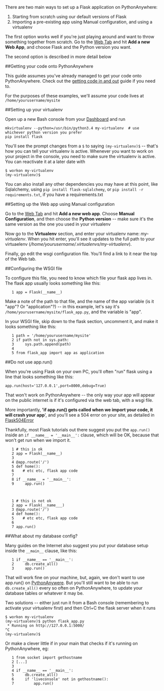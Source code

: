 
<!--
.. title: Setting up Flask applications on PythonAnywhere
.. slug: Flask
.. date: 2015-05-13 14:35:28 UTC+01:00
.. tags:
.. category:
.. link:
.. description:
.. type: text
-->



There are two main ways to set up a Flask application on PythonAnywhere: 

  1. Starting from scratch using our default versions of Flask 
  1. Importing a pre-existing app using Manual configuration, and using a virtualenv 

The first option works well if you're just playing around and want to throw something together from scratch. Go to the [Web Tab](https://www.pythonanywhere.com/web_app_setup) and hit **Add a new Web App**, and choose Flask and the Python version you want. 

The second option is described in more detail below 


##Getting your code onto PythonAnywhere


This guide assumes you've already managed to get your code onto PythonAnywhere. Check out the [getting code in and out](/pages/FTP) guide if you need to. 

For the purposes of these examples, we'll assume your code lives at `/home/yourusername/mysite`


##Setting up your virtualenv


Open up a  new Bash console from your [Dashboard](https://www.pythonanywhere.com/consoles) and run 

    mkvirtualenv --python=/usr/bin/python3.4 my-virtualenv  # use whichever python version you prefer
    pip install flask


You'll see the prompt changes from a `$` to saying `(my-virtualenv)$` -- that's how you can tell your virtualenv is active. Whenever you want to work on your project in the console, you need to make sure the virtualenv is active. You can reactivate it at a later date with 

    $ workon my-virtualenv
    (my-virtualenv)$ 


You can also install any other dependencies you may have at this point, like Sqlalchemy, using `pip install flask-sqlalchemy`, or `pip install -r requirements.txt`, if you have a requirements.txt 


##Setting up the Web app using Manual configuration


Go to the [Web Tab](https://www.pythonanywhere.com/web_app_setup) and hit **Add a new web app**. Choose **Manual Configuration**, and then choose the **Python version** -- make sure it's the same version as the one you used in your virtualenv 

Now go to the **Virtualenv** section, and enter your virtualenv name: *my-virtualenv*. When you hit enter, you'll see it updates to the full path to your virtuaelenv (*/home/yourusername/.virtualenvs/my-virtualenv*). 

Finally, go edit the wsgi configuration file. You'll find a link to it near the top of the Web tab. 


##Configuring the WSGI file


To configure this file, you need to know which file your flask app lives in. The flask app usually looks something like this: 

       1 app = Flask(__name__)



Make a note of the path to that file, and the name of the app variable (is it "app"? Or "application"?) -- in this example, let's say it's `/home/yourusername/mysite/flask_app.py`, and the variable is "app". 

In your WSGI file, skip down to the flask section, uncomment it, and make it looks something like this: 

       1 path = '/home/yourusername/mysite'
       2 if path not in sys.path:
       3     sys.path.append(path)
       4 
       5 from flask_app import app as application




##Do not use app.run()


When you're using Flask on your own PC, you'll often "run" flask using a line that looks something like this: 

    app.run(host='127.0.0.1',port=8000,debug=True)


That won't work on PythonAnywhere -- the only way your app will appear on the public internet is if it's configured via the web tab, with a wsgi file. 

More importantly, **'if app.run() gets called when we import your code, it will crash your app**', and you'll see a 504 error on your site, as detailed in [Flask504Error](/pages/Flask504Error)

Thankfully, most Flask tutorials out there suggest you put the `app.run()` inside an `if __name__ = '__main__':` clause, which will be OK, because that won't get run when we import it. 

       1 # this is ok
       2 app = Flask(__name__)
       3 
       4 @app.route('/')
       5 def home():
       6    # etc etc, flask app code
       7 
       8 if __name__ = '__main__':
       9     app.run()



       1 # this is not ok
       2 app = Flask(__name___)
       3 @app.route('/')
       4 def home():
       5    # etc etc, flask app code
       6 
       7 app.run()




##What about my database config?


Many guides on the Internet also suggest you put your database setup inside the `__main__` clause, like this: 

       1 if __name__ == '__main__':
       2     db.create_all()
       3     app.run()



That will work fine on your machine, but, again, we don't want to use app.run() on [PythonAnywere](https://www.pythonanywhere.com/). But you'll still want to be able to run `db.create_all()` every so often on PythonAnywhere, to update your database tables or whatever it may be. 

Two solutions -- either just run it from a Bash console (remembering to activate your virtualenv first) and then Ctrl+C the flask server when it runs 

    $ workon my-virtualenv
    (my-virtualenv)$ python flask_app.py
     * Running on http://127.0.0.1:5000/
    ^C
    (my-virtualenv)$


Or make a clever little if in your main that checks if it's running on PythonAnywhere, eg: 

       1 from socket import gethostname
       2 [...]
       3 
       4 if __name__ == '__main__':
       5     db.create_all()
       6     if 'liveconsole' not in gethostname():
       7         app.run()
